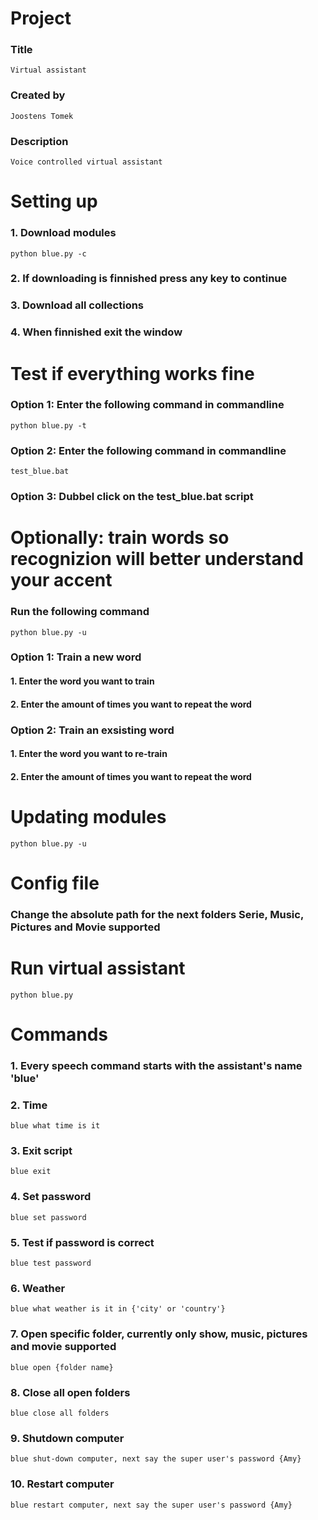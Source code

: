 # Project
### Title
	Virtual assistant
### Created by
	Joostens Tomek
### Description
	Voice controlled virtual assistant


# Setting up
### 1. Download modules
	python blue.py -c
### 2. If downloading is finnished press any key to continue
### 3. Download all collections
### 4. When finnished exit the window


# Test if everything works fine #
### Option 1: Enter the following command in commandline
	python blue.py -t
### Option 2: Enter the following command in commandline
	test_blue.bat
### Option 3: Dubbel click on the test_blue.bat script


# Optionally: train words so recognizion will better understand your accent
### Run the following command
	python blue.py -u
### Option 1: Train a new word
#### 1. Enter the word you want to train
#### 2. Enter the amount of times you want to repeat the word

### Option 2: Train an exsisting word
#### 1. Enter the word you want to re-train
#### 2. Enter the amount of times you want to repeat the word


# Updating modules
	python blue.py -u


# Config file
### Change the absolute path for the next folders Serie, Music, Pictures and Movie supported


# Run virtual assistant
	python blue.py


# Commands
### 1. Every speech command starts with the assistant's name 'blue'
### 2. Time
	blue what time is it
### 3. Exit script
	blue exit
### 4. Set password
	blue set password
### 5. Test if password is correct
	blue test password
### 6. Weather 
	blue what weather is it in {'city' or 'country'}
### 7. Open specific folder, currently only show, music, pictures and movie supported
	blue open {folder name}
### 8. Close all open folders
	blue close all folders
### 9. Shutdown computer
	blue shut-down computer, next say the super user's password {Amy}
### 10. Restart computer
	blue restart computer, next say the super user's password {Amy}
